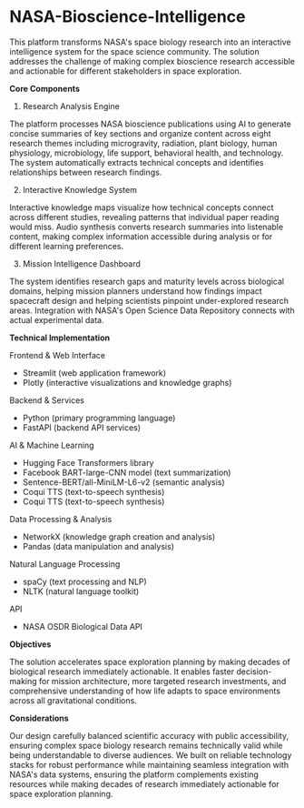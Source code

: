 # NASA-Bioscience-Intelligence
This platform transforms NASA's space biology research into an interactive intelligence system for the space science community. The solution addresses the challenge of making complex bioscience research accessible and actionable for different stakeholders in space exploration.

**Core Components**

1. Research Analysis Engine

The platform processes NASA bioscience publications using AI to generate concise summaries of key sections and organize content across eight research themes including microgravity, radiation, plant biology, human physiology, microbiology, life support, behavioral health, and technology. The system automatically extracts technical concepts and identifies relationships between research findings.

2. Interactive Knowledge System
   
Interactive knowledge maps visualize how technical concepts connect across different studies, revealing patterns that individual paper reading would miss. Audio synthesis converts research summaries into listenable content, making complex information accessible during analysis or for different learning preferences.

3. Mission Intelligence Dashboard
   
The system identifies research gaps and maturity levels across biological domains, helping mission planners understand how findings impact spacecraft design and helping scientists pinpoint under-explored research areas. Integration with NASA's Open Science Data Repository connects with actual experimental data.

**Technical Implementation**

Frontend & Web Interface

- Streamlit (web application framework)
- Plotly (interactive visualizations and knowledge graphs)

Backend & Services

- Python (primary programming language)
- FastAPI (backend API services)

AI & Machine Learning

- Hugging Face Transformers library
- Facebook BART-large-CNN model (text summarization)
- Sentence-BERT/all-MiniLM-L6-v2 (semantic analysis)
- Coqui TTS (text-to-speech synthesis)
- Coqui TTS (text-to-speech synthesis)

Data Processing & Analysis

- NetworkX (knowledge graph creation and analysis)
- Pandas (data manipulation and analysis)

Natural Language Processing

- spaCy (text processing and NLP)
- NLTK (natural language toolkit)

API

- NASA OSDR Biological Data API


**Objectives**

The solution accelerates space exploration planning by making decades of biological research immediately actionable. It enables faster decision-making for mission architecture, more targeted research investments, and comprehensive understanding of how life adapts to space environments across all gravitational conditions.

**Considerations**

Our design carefully balanced scientific accuracy with public accessibility, ensuring complex space biology research remains technically valid while being understandable to diverse audiences. We built on reliable technology stacks for robust performance while maintaining seamless integration with NASA's data systems, ensuring the platform complements existing resources while making decades of research immediately actionable for space exploration planning.
